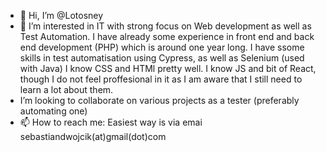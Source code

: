 - 👋 Hi, I’m @Lotosney
- 👀 I’m interested in IT with strong focus on Web development as well as Test Automation. I have already some experience in
front end and back end development (PHP) which is around one year long. I have ssome skills in test automatisation using Cypress, as well as Selenium (used with Java)
I know  CSS and HTMl pretty well. I know JS and  bit of React, though I do not feel proffesional in it as I am aware that I still need to learn a lot about them.
-  I’m looking to collaborate on various projects  as a tester (preferably automating one)
- 📫 How to reach me: Easiest way is via emai  sebastiandwojcik(at)gmail(dot)com

<!---
Lotosney/Lotosney is a ✨ special ✨ repository because its `README.md` (this file) appears on your GitHub profile.
You can click the Preview link to take a look at your changes.
--->
